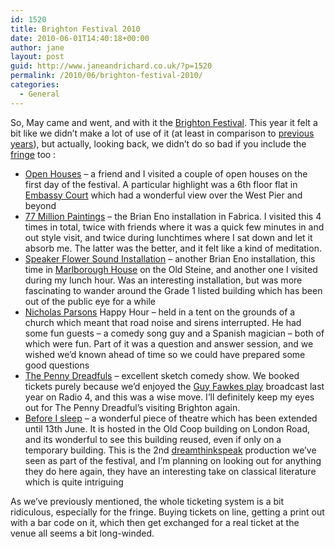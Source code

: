 ```yaml
---
id: 1520
title: Brighton Festival 2010
date: 2010-06-01T14:40:18+00:00
author: jane
layout: post
guid: http://www.janeandrichard.co.uk/?p=1520
permalink: /2010/06/brighton-festival-2010/
categories:
  - General
---
```

So, May came and went, and with it the [Brighton Festival](http://www.brightonfestival.org/). This year it felt a bit like we didn&#8217;t make a lot of use of it (at least in comparison to [previous years](http://www.janeandrichard.co.uk/tag/brightonfestival/)), but actually, looking back, we didn&#8217;t do so bad if you include the [fringe](http://www.brightonfestivalfringe.org.uk/) too :

  * [Open Houses](http://www.aoh.org.uk/) &#8211; a friend and I visited a couple of open houses on the first day of the festival. A particular highlight was a 6th floor flat in [Embassy Court](http://www.embassycourt.co.uk) which had a wonderful view over the West Pier and beyond
  * [77 Million Paintings](http://en.wikipedia.org/wiki/77_Million_Paintings) &#8211; the Brian Eno installation in Fabrica. I visited this 4 times in total, twice with friends where it was a quick few minutes in and out style visit, and twice during lunchtimes where I sat down and let it absorb me. The latter was the better, and it felt like a kind of meditation.
  * [Speaker Flower Sound Installation](http://www.brightonfestival.org/Event/Speaker%20Flower%20Sound%20Installation/3721) &#8211; another Brian Eno installation, this time in [Marlborough House](http://en.wikipedia.org/wiki/Marlborough_House,_Brighton) on the Old Steine, and another one I visited during my lunch hour. Was an interesting installation, but was more fascinating to wander around the Grade 1 listed building which has been out of the public eye for a while 
  * [Nicholas Parsons](http://en.wikipedia.org/wiki/Nicholas_Parsons) Happy Hour &#8211; held in a tent on the grounds of a church which meant that road noise and sirens interrupted. He had some fun guests &#8211; a comedy song guy and a Spanish magician &#8211; both of which were fun. Part of it was a question and answer session, and we wished we&#8217;d known ahead of time so we could have prepared some good questions 
  * [The Penny Dreadfuls](http://www.pennydreadfuls.co.uk/) &#8211; excellent sketch comedy show. We booked tickets purely because we&#8217;d enjoyed the [Guy Fawkes play](http://www.pennydreadfuls.co.uk/2009/11/guy-fawkes) broadcast last year on Radio 4, and this was a wise move. I&#8217;ll definitely keep my eyes out for The Penny Dreadful&#8217;s visiting Brighton again.
  * [Before I sleep](http://www.brightonfestival.org/Event/dreamthinkspeak:%20Before%20I%20Sleep/3531) &#8211; a wonderful piece of theatre which has been extended until 13th June. It is hosted in the Old Coop building on London Road, and its wonderful to see this building reused, even if only on a temporary building. This is the 2nd [dreamthinkspeak](http://www.dreamthinkspeak.com/) production we&#8217;ve seen as part of the festival, and I&#8217;m planning on looking out for anything they do here again, they have an interesting take on classical literature which is quite intriguing

As we&#8217;ve previously mentioned, the whole ticketing system is a bit ridiculous, especially for the fringe. Buying tickets on line, getting a print out with a bar code on it, which then get exchanged for a real ticket at the venue all seems a bit long-winded.